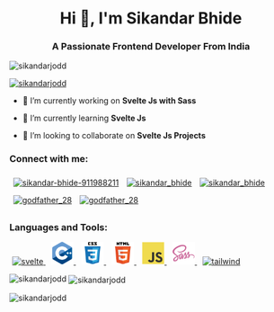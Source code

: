 <h1 align="center">Hi 👋, I'm Sikandar Bhide</h1>
<h3 align="center">A Passionate Frontend  Developer From India</h3>

<p align="left"> <img src="https://komarev.com/ghpvc/?username=sikandarjodd&label=Profile%20views&color=0e75b6&style=flat" alt="sikandarjodd" /> </p>

<p align="left"> <a href="https://github.com/ryo-ma/github-profile-trophy"><img src="https://github-profile-trophy.vercel.app/?username=sikandarjodd" alt="sikandarjodd" /></a> </p>

- 🔭 I’m currently working on **Svelte Js with Sass**

- 🌱 I’m currently learning **Svelte Js**

- 👯 I’m looking to collaborate on **Svelte Js Projects**

<h3 align="left">Connect with me:</h3>
<p align="left">
<a   href="https://linkedin.com/in/sikandar-bhide-911988211" target="blank"><img style="margin:7px;" align="center" src="https://raw.githubusercontent.com/rahuldkjain/github-profile-readme-generator/master/src/images/icons/Social/linked-in-alt.svg" alt="sikandar-bhide-911988211" height="30" width  href="https://www.codechef.com/users/sikandar_bhide" target="blank"><img style="margin:7px;" align="center" src="https://cdn.jsdelivr.net/npm/simple-icons@3.1.0/icons/codechef.svg" alt="sikandar_bhide" height="30" widt  href="https://codeforces.com/profile/sikandar_bhide" target="blank"><img style="margin:7px;" align="center" src="https://raw.githubusercontent.com/rahuldkjain/github-profile-readme-generator/master/src/images/icons/Social/codeforces.svg" alt="sikandar_bhide" height="30" widt  href="https://www.leetcode.com/godfather_28" target="blank"><img style="margin:7px;" align="center" src="https://raw.githubusercontent.com/rahuldkjain/github-profile-readme-generator/master/src/images/icons/Social/leet-code.svg" alt="godfather_28" height="30" wid  href="mailto:sikandar6174@gmail.com" target="blank"><img style="margin:7px;" align="center" src="https://cdn-icons-png.flaticon.com/512/2875/2875394.png" alt="godfather_28" height="40" width="40" /></a>
</p>

<h3 align="left">Languages and Tools:</h3>
<p align="left">
</a> <a style="margin:5px"  href="https://svelte.dev" target="_blank" rel="noreferrer"> <img src="https://upload.wikimedia.org/wikipedia/commons/1/1b/Svelte_Logo.svg" alt="svelte" width="40" height="40"/> </a> <a style="margin:5px"  href="https://www.w3schools.com/cpp/" target="_blank" rel="noreferrer"> <img src="https://raw.githubusercontent.com/devicons/devicon/master/icons/cplusplus/cplusplus-original.svg" alt="cplusplus" width="40" height="40"/> </a> <a style="margin:5px"  href="https://www.w3schools.com/css/" target="_blank" rel="noreferrer"> <img src="https://raw.githubusercontent.com/devicons/devicon/master/icons/css3/css3-original-wordmark.svg" alt="css3" width="40" height="40"/> </a> <a style="margin:5px"  href="https://www.w3.org/html/" target="_blank" rel="noreferrer"> <img src="https://raw.githubusercontent.com/devicons/devicon/master/icons/html5/html5-original-wordmark.svg" alt="html5" width="40" height="40"/> </a> <a style="margin:5px"  href="https://developer.mozilla.org/en-US/docs/Web/JavaScript" target="_blank" rel="noreferrer"> <img src="https://raw.githubusercontent.com/devicons/devicon/master/icons/javascript/javascript-original.svg" alt="javascript" width="40" height="40"/> </a> <a style="margin:5px"  href="https://sass-lang.com" target="_blank" rel="noreferrer"> <img src="https://raw.githubusercontent.com/devicons/devicon/master/icons/sass/sass-original.svg" alt="sass" width="40" height="40"/>  <a style="margin:5px"  href="https://tailwindcss.com/" target="_blank" rel="noreferrer"> <img src="https://www.vectorlogo.zone/logos/tailwindcss/tailwindcss-icon.svg" alt="tailwind" width="40" height="40"/> </a> </p>

<p><img align="left" src="https://github-readme-stats.vercel.app/api/top-langs?username=sikandarjodd&show_icons=true&locale=en&layout=compact" alt="sikandarjodd" /></p>

<p>&nbsp;<img align="center" src="https://github-readme-stats.vercel.app/api?username=sikandarjodd&show_icons=true&locale=en" alt="sikandarjodd" /></p>

<p><img align="center" src="https://github-readme-streak-stats.herokuapp.com/?user=sikandarjodd&" alt="sikandarjodd" /></p>
